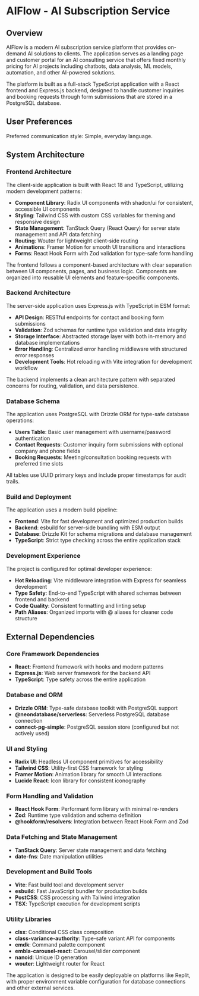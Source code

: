 # AIFlow - AI Subscription Service

## Overview

AIFlow is a modern AI subscription service platform that provides on-demand AI solutions to clients. The application serves as a landing page and customer portal for an AI consulting service that offers fixed monthly pricing for AI projects including chatbots, data analysis, ML models, automation, and other AI-powered solutions.

The platform is built as a full-stack TypeScript application with a React frontend and Express.js backend, designed to handle customer inquiries and booking requests through form submissions that are stored in a PostgreSQL database.

## User Preferences

Preferred communication style: Simple, everyday language.

## System Architecture

### Frontend Architecture
The client-side application is built with React 18 and TypeScript, utilizing modern development patterns:

- **Component Library**: Radix UI components with shadcn/ui for consistent, accessible UI components
- **Styling**: Tailwind CSS with custom CSS variables for theming and responsive design
- **State Management**: TanStack Query (React Query) for server state management and API data fetching
- **Routing**: Wouter for lightweight client-side routing
- **Animations**: Framer Motion for smooth UI transitions and interactions
- **Forms**: React Hook Form with Zod validation for type-safe form handling

The frontend follows a component-based architecture with clear separation between UI components, pages, and business logic. Components are organized into reusable UI elements and feature-specific components.

### Backend Architecture
The server-side application uses Express.js with TypeScript in ESM format:

- **API Design**: RESTful endpoints for contact and booking form submissions
- **Validation**: Zod schemas for runtime type validation and data integrity
- **Storage Interface**: Abstracted storage layer with both in-memory and database implementations
- **Error Handling**: Centralized error handling middleware with structured error responses
- **Development Tools**: Hot reloading with Vite integration for development workflow

The backend implements a clean architecture pattern with separated concerns for routing, validation, and data persistence.

### Database Schema
The application uses PostgreSQL with Drizzle ORM for type-safe database operations:

- **Users Table**: Basic user management with username/password authentication
- **Contact Requests**: Customer inquiry form submissions with optional company and phone fields
- **Booking Requests**: Meeting/consultation booking requests with preferred time slots

All tables use UUID primary keys and include proper timestamps for audit trails.

### Build and Deployment
The application uses a modern build pipeline:

- **Frontend**: Vite for fast development and optimized production builds
- **Backend**: esbuild for server-side bundling with ESM output
- **Database**: Drizzle Kit for schema migrations and database management
- **TypeScript**: Strict type checking across the entire application stack

### Development Experience
The project is configured for optimal developer experience:

- **Hot Reloading**: Vite middleware integration with Express for seamless development
- **Type Safety**: End-to-end TypeScript with shared schemas between frontend and backend
- **Code Quality**: Consistent formatting and linting setup
- **Path Aliases**: Organized imports with @ aliases for cleaner code structure

## External Dependencies

### Core Framework Dependencies
- **React**: Frontend framework with hooks and modern patterns
- **Express.js**: Web server framework for the backend API
- **TypeScript**: Type safety across the entire application

### Database and ORM
- **Drizzle ORM**: Type-safe database toolkit with PostgreSQL support
- **@neondatabase/serverless**: Serverless PostgreSQL database connection
- **connect-pg-simple**: PostgreSQL session store (configured but not actively used)

### UI and Styling
- **Radix UI**: Headless UI component primitives for accessibility
- **Tailwind CSS**: Utility-first CSS framework for styling
- **Framer Motion**: Animation library for smooth UI interactions
- **Lucide React**: Icon library for consistent iconography

### Form Handling and Validation
- **React Hook Form**: Performant form library with minimal re-renders
- **Zod**: Runtime type validation and schema definition
- **@hookform/resolvers**: Integration between React Hook Form and Zod

### Data Fetching and State Management
- **TanStack Query**: Server state management and data fetching
- **date-fns**: Date manipulation utilities

### Development and Build Tools
- **Vite**: Fast build tool and development server
- **esbuild**: Fast JavaScript bundler for production builds
- **PostCSS**: CSS processing with Tailwind integration
- **TSX**: TypeScript execution for development scripts

### Utility Libraries
- **clsx**: Conditional CSS class composition
- **class-variance-authority**: Type-safe variant API for components
- **cmdk**: Command palette component
- **embla-carousel-react**: Carousel/slider component
- **nanoid**: Unique ID generation
- **wouter**: Lightweight router for React

The application is designed to be easily deployable on platforms like Replit, with proper environment variable configuration for database connections and other external services.